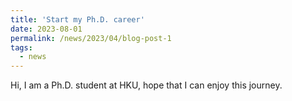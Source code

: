 ```yaml
---
title: 'Start my Ph.D. career'
date: 2023-08-01
permalink: /news/2023/04/blog-post-1
tags:
  - news
---
```


Hi, I am a Ph.D. student at HKU, hope that I can enjoy this journey.


